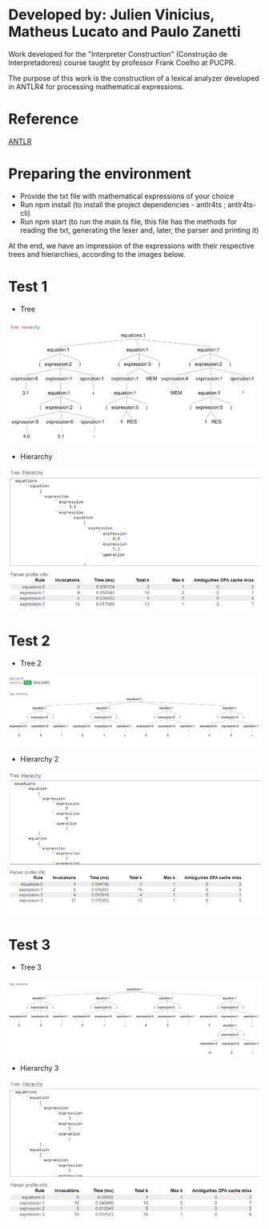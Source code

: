 # Developed by: Julien Vinicius, Matheus Lucato and Paulo Zanetti
Work developed for the "Interpreter Construction" (Construção de Interpretadores) course taught by professor Frank Coelho at PUCPR.

The purpose of this work is the construction of a lexical analyzer developed in ANTLR4 for processing mathematical expressions.

# Reference

[ANTLR](https://www.antlr.org/)

# Preparing the environment

- Provide the txt file with mathematical expressions of your choice
- Run npm install (to install the project dependencies - antlr4ts ; antlr4ts-cli)
- Run npm start (to run the main.ts file, this file has the methods for reading the txt, generating the lexer and, later, the parser and printing it)

At the end, we have an impression of the expressions with their respective trees and hierarchies, according to the images below.


# Test 1

* Tree

![screenshot](tree1.png)

* Hierarchy
  
![screenshot](hierarchy1.png)

# Test 2

* Tree 2
  
![screenshot](tree2.png)

* Hierarchy 2

![screenshot](hierarchy2.png)

# Test 3

* Tree 3

![screeshot](tree3.png)

* Hierarchy 3

![screeshot](hierarchy3.png)






